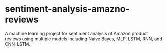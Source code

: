 # sentiment-analysis-amazno-reviews
 A machine learning project for sentiment analysis of Amazon product reviews using multiple models including Naive Bayes, MLP, LSTM, RNN, and CNN-LSTM.
